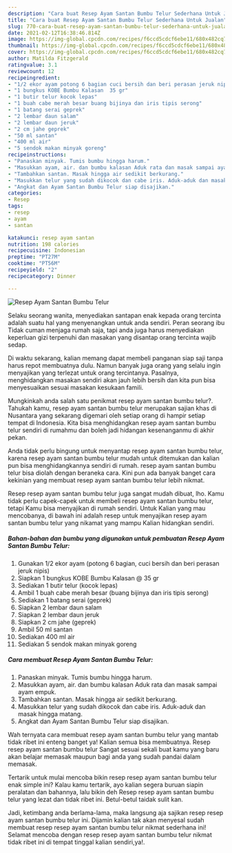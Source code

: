 ```yaml
---
description: "Cara buat Resep Ayam Santan Bumbu Telur Sederhana Untuk Jualan"
title: "Cara buat Resep Ayam Santan Bumbu Telur Sederhana Untuk Jualan"
slug: 770-cara-buat-resep-ayam-santan-bumbu-telur-sederhana-untuk-jualan
date: 2021-02-12T16:38:46.814Z
image: https://img-global.cpcdn.com/recipes/f6ccd5cdcf6ebe11/680x482cq70/resep-ayam-santan-bumbu-telur-foto-resep-utama.jpg
thumbnail: https://img-global.cpcdn.com/recipes/f6ccd5cdcf6ebe11/680x482cq70/resep-ayam-santan-bumbu-telur-foto-resep-utama.jpg
cover: https://img-global.cpcdn.com/recipes/f6ccd5cdcf6ebe11/680x482cq70/resep-ayam-santan-bumbu-telur-foto-resep-utama.jpg
author: Matilda Fitzgerald
ratingvalue: 3.1
reviewcount: 12
recipeingredient:
- "1/2 ekor ayam potong 6 bagian cuci bersih dan beri perasan jeruk nipis"
- "1 bungkus KOBE Bumbu Kalasan  35 gr"
- "1 butir telur kocok lepas"
- "1 buah cabe merah besar buang bijinya dan iris tipis serong"
- "1 batang serai geprek"
- "2 lembar daun salam"
- "2 lembar daun jeruk"
- "2 cm jahe geprek"
- "50 ml santan"
- "400 ml air"
- "5 sendok makan minyak goreng"
recipeinstructions:
- "Panaskan minyak. Tumis bumbu hingga harum."
- "Masukkan ayam, air. dan bumbu kalasan Aduk rata dan masak sampai ayam empuk."
- "Tambahkan santan. Masak hingga air sedikit berkurang."
- "Masukkan telur yang sudah dikocok dan cabe iris. Aduk-aduk dan masak hingga matang."
- "Angkat dan Ayam Santan Bumbu Telur siap disajikan."
categories:
- Resep
tags:
- resep
- ayam
- santan

katakunci: resep ayam santan 
nutrition: 198 calories
recipecuisine: Indonesian
preptime: "PT27M"
cooktime: "PT56M"
recipeyield: "2"
recipecategory: Dinner

---
```



![Resep Ayam Santan Bumbu Telur](https://img-global.cpcdn.com/recipes/f6ccd5cdcf6ebe11/680x482cq70/resep-ayam-santan-bumbu-telur-foto-resep-utama.jpg)

Selaku seorang wanita, menyediakan santapan enak kepada orang tercinta adalah suatu hal yang menyenangkan untuk anda sendiri. Peran seorang ibu Tidak cuman menjaga rumah saja, tapi anda juga harus menyediakan keperluan gizi terpenuhi dan masakan yang disantap orang tercinta wajib sedap.

Di waktu  sekarang, kalian memang dapat membeli panganan siap saji tanpa harus repot membuatnya dulu. Namun banyak juga orang yang selalu ingin menyajikan yang terlezat untuk orang tercintanya. Pasalnya, menghidangkan masakan sendiri akan jauh lebih bersih dan kita pun bisa menyesuaikan sesuai masakan kesukaan famili. 



Mungkinkah anda salah satu penikmat resep ayam santan bumbu telur?. Tahukah kamu, resep ayam santan bumbu telur merupakan sajian khas di Nusantara yang sekarang digemari oleh setiap orang di hampir setiap tempat di Indonesia. Kita bisa menghidangkan resep ayam santan bumbu telur sendiri di rumahmu dan boleh jadi hidangan kesenanganmu di akhir pekan.

Anda tidak perlu bingung untuk menyantap resep ayam santan bumbu telur, karena resep ayam santan bumbu telur mudah untuk ditemukan dan kalian pun bisa menghidangkannya sendiri di rumah. resep ayam santan bumbu telur bisa diolah dengan beraneka cara. Kini pun ada banyak banget cara kekinian yang membuat resep ayam santan bumbu telur lebih nikmat.

Resep resep ayam santan bumbu telur juga sangat mudah dibuat, lho. Kamu tidak perlu capek-capek untuk membeli resep ayam santan bumbu telur, tetapi Kamu bisa menyajikan di rumah sendiri. Untuk Kalian yang mau mencobanya, di bawah ini adalah resep untuk menyajikan resep ayam santan bumbu telur yang nikamat yang mampu Kalian hidangkan sendiri.

<!--inarticleads1-->

##### Bahan-bahan dan bumbu yang digunakan untuk pembuatan Resep Ayam Santan Bumbu Telur:

1. Gunakan 1/2 ekor ayam (potong 6 bagian, cuci bersih dan beri perasan jeruk nipis)
1. Siapkan 1 bungkus KOBE Bumbu Kalasan @ 35 gr
1. Sediakan 1 butir telur (kocok lepas)
1. Ambil 1 buah cabe merah besar (buang bijinya dan iris tipis serong)
1. Sediakan 1 batang serai (geprek)
1. Siapkan 2 lembar daun salam
1. Siapkan 2 lembar daun jeruk
1. Siapkan 2 cm jahe (geprek)
1. Ambil 50 ml santan
1. Sediakan 400 ml air
1. Sediakan 5 sendok makan minyak goreng




<!--inarticleads2-->

##### Cara membuat Resep Ayam Santan Bumbu Telur:

1. Panaskan minyak. Tumis bumbu hingga harum.
1. Masukkan ayam, air. dan bumbu kalasan Aduk rata dan masak sampai ayam empuk.
1. Tambahkan santan. Masak hingga air sedikit berkurang.
1. Masukkan telur yang sudah dikocok dan cabe iris. Aduk-aduk dan masak hingga matang.
1. Angkat dan Ayam Santan Bumbu Telur siap disajikan.




Wah ternyata cara membuat resep ayam santan bumbu telur yang mantab tidak ribet ini enteng banget ya! Kalian semua bisa membuatnya. Resep resep ayam santan bumbu telur Sangat sesuai sekali buat kamu yang baru akan belajar memasak maupun bagi anda yang sudah pandai dalam memasak.

Tertarik untuk mulai mencoba bikin resep resep ayam santan bumbu telur enak simple ini? Kalau kamu tertarik, ayo kalian segera buruan siapin peralatan dan bahannya, lalu bikin deh Resep resep ayam santan bumbu telur yang lezat dan tidak ribet ini. Betul-betul taidak sulit kan. 

Jadi, ketimbang anda berlama-lama, maka langsung aja sajikan resep resep ayam santan bumbu telur ini. Dijamin kalian tak akan menyesal sudah membuat resep resep ayam santan bumbu telur nikmat sederhana ini! Selamat mencoba dengan resep resep ayam santan bumbu telur nikmat tidak ribet ini di tempat tinggal kalian sendiri,ya!.


